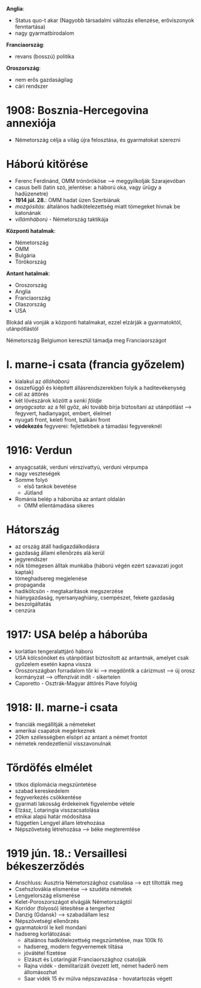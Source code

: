 **Anglia**:
- Status quo-t akar (Nagyobb társadalmi változás ellenzése, erőviszonyok fenntartása)
- nagy gyarmatbirodalom

**Franciaország**:
- revans (bosszú) politika

**Oroszország**:
- nem erős gazdaságilag
- cári rendszer

# 1908: Bosznia-Hercegovina annexiója

- Németország célja a világ újra felosztása, és gyarmatokat szerezni

# Háború kitörése

- Ferenc Ferdinánd, OMM trónörököse —> meggyilkolják Szarajevóban
- casus belli (latin szó, jelentése: a háború oka, vagy ürügy a hadüzenetre)
- **1914 júl. 28.**: OMM hadat üzen Szerbiának
- *mozgósítás*: általános hadkötelezettség miatt tömegeket hívnak be katonának
- *villámháború* - Németország taktikája

**Központi hatalmak**:
- Németország
- OMM
- Bulgária
- Törökország

**Antant hatalmak**:
- Oroszország
- Anglia
- Franciaország
- Olaszország
- USA

Blokád alá vonják a központi hatalmakat, ezzel elzárják a gyarmatoktól, utánpótlástól

Németország Belgiumon keresztül támadja meg Franciaországot

# I. marne-i csata (francia győzelem)

- kialakul az *állóháború*
- összefüggő és kiépített állásrendszerekben folyik a haditevékenység
- cél az áttörés
- két lövészárok között a *senki földje*
- *anyagcsata*: az a fél győz, aki tovább bírja biztosítani az utánpótlást —> fegyvert, hadianyagot, embert, élelmet
- nyugati front, keleti front, balkáni front
- **védekezés** fegyverei: fejlettebbek a támadási fegyvereknél

# 1916: Verdun

- anyagcsaták, verduni vérszivattyú, verduni vérpumpa
- nagy veszteségek
- Somme folyó
	- első tankok bevetése
	- Jütland
- Románia belép a háborúba az antant oldalán
	- OMM ellentámadása sikeres

# Hátország

- az ország átáll hadigazdálkodásra
- gazdaság állami ellenőrzés alá kerül
- jegyrendszer
- nők tömegesen álltak munkába (háború végén ezért szavazati jogot kaptak)
- tömeghadsereg megjelenése
- propaganda
- hadikölcsön - megtakarítások megszerzése
- hiánygazdaság, nyersanyaghiány, csempészet, fekete gazdaság
- beszolgáltatás
- cenzúra

# 1917: USA belép a háborúba

- korlátlan tengeralattjáró háború
- USA kölcsönöket és utánpótlást biztosított az antantnak, amelyet csak győzelem esetén kapna vissza
- Oroszországban forradalom tőr ki —> megdöntik a cárizmust —> új orosz kormányzat —> offenzívát indít - sikertelen
- Caporetto - Osztrák-Magyar áttörés Piave folyóig 

# 1918: II. marne-i csata

- franciák megállítják a németeket
- amerikai csapatok megérkeznek 
- 20km szélességben elsöpri az antant a német frontot
- németek rendezetlenül visszavonulnak

# Tőrdöfés elmélet

- titkos diplomácia megszüntetése
- szabad kereskedelem
- fegyverkezés csökkentése
- gyarmati lakosság érdekeinek figyelembe vétele
- Elzász, Lotaringia visszacsatolása
- etnikai alapú határ módosítása
- független Lengyel állam létrehozása
- Népszövetség létrehozása —> béke megteremtése

# 1919 jún. 18.: Versaillesi békeszerződés

- Anschluss: Ausztria Németországhoz csatolása —> ezt tiltották meg
- Csehszlovákia elismerése —> szudéta németek
- Lengyelország elismerése
- Kelet-Poroszországot elvágják Németországtól
- Korridor (folyosó) létesítése a tengerhez
- Danzig (Gdansk) —> szabadállam lesz
- Népszövetségi ellenőrzés
- gyarmatokról le kell mondani
- hadsereg korlátozásai:
	- általános hadkötelezettség megszüntetése, max 100k fő
	- hadsereg, modern fegyvernemek tiltása
	- jóvátétel fizetése
	- Elzászt és Lotaringiát Franciaországhoz csatolják
	- Rajna vidék - demilitarizált övezett lett, német haderő nem állomásozhat
	- Saar vidék 15 év múlva népszavazása - hovatartozás végett
